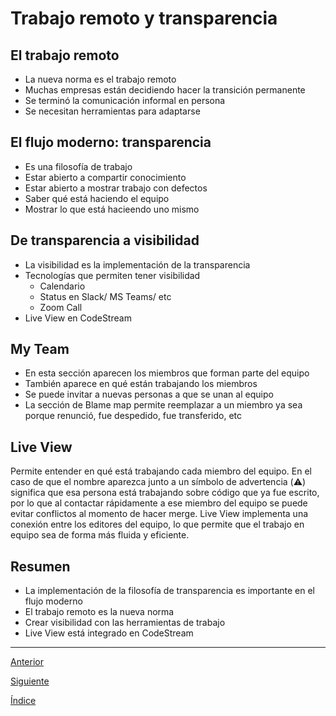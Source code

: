 # Trabajo remoto y transparencia

## El trabajo remoto

- La nueva norma es el trabajo remoto
- Muchas empresas están decidiendo hacer la transición permanente
- Se terminó la comunicación informal en persona
- Se necesitan herramientas para adaptarse

## El flujo moderno: transparencia

- Es una filosofía de trabajo
- Estar abierto a compartir conocimiento
- Estar abierto a mostrar trabajo con defectos
- Saber qué está haciendo el equipo
- Mostrar lo que está hacieendo uno mismo

## De transparencia a visibilidad

- La visibilidad es la implementación de la transparencia
- Tecnologías que permiten tener visibilidad
  - Calendario
  - Status en Slack/ MS Teams/ etc
  - Zoom Call
- Live View en CodeStream

## My Team

- En esta sección aparecen los miembros que forman parte del equipo
- También aparece en qué están trabajando los miembros
- Se puede invitar a nuevas personas a que se unan al equipo
- La sección de Blame map permite reemplazar a un miembro ya sea porque renunció, fue despedido, fue transferido, etc

## Live View

Permite entender en qué está trabajando cada miembro del equipo. En el caso de que el nombre aparezca junto a un símbolo de advertencia (⚠️) significa que esa persona está trabajando sobre código que ya fue escrito, por lo que al contactar rápidamente a ese miembro del equipo se puede evitar conflictos al momento de hacer merge. Live View implementa una conexión entre los editores del equipo, lo que permite que el trabajo en equipo sea de forma más fluida y eficiente.

## Resumen

- La implementación de la filosofía de transparencia es importante en el flujo moderno
- El trabajo remoto es la nueva norma
- Crear visibilidad con las herramientas de trabajo
- Live View está integrado en CodeStream

---

[Anterior](../2_ModernWorkflow/PracticeII.md)

[Siguiente](./ModernWorkflow.md)

[Índice](../Intro.md)
